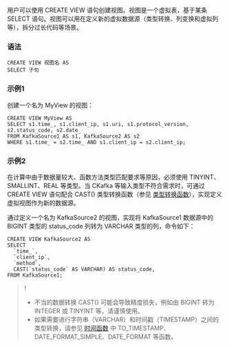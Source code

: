 用户可以使用 CREATE VIEW 语句创建视图。视图是一个虚拟表，基于某条 SELECT 语句。视图可以用在定义新的虚拟数据源（类型转换、列变换和虚拟列等），拆分过长代码等场景。

### 语法
```
CREATE VIEW 视图名 AS
SELECT 子句
```

### 示例1
创建一个名为 MyView 的视图：
```
CREATE VIEW MyView AS
SELECT s1.time_, s1.client_ip, s1.uri, s1.protocol_version, s2.status_code, s2.date_
FROM KafkaSource1 AS s1, KafkaSource2 AS s2
WHERE s1.time_ = s2.time_ AND s1.client_ip = s2.client_ip;
```

### 示例2
在计算中由于数据量较大、函数方法类型匹配要求等原因，必须使用 TINYINT、SMALLINT、REAL 等类型。当 CKafka 等输入类型不符合需求时，可通过 CREATE VIEW 语句配合 CAST() 类型转换函数（参见 [类型转换函数](/document/product/849/18079)），实现定义虚拟视图作为新的数据源。

通过定义一个名为 KafkaSource2 的视图，实现将 KafkaSource1 数据源中的 BIGINT 类型的 status_code 列转为 VARCHAR 类型的列，命令如下：
```
CREATE VIEW KafkaSource2 AS 
SELECT 
  `time_`,
  `client_ip`,
  `method`,
  CAST(`status_code` AS VARCHAR) AS status_code,
FROM KafkaSource1;
```
> !
> - 不当的数据转换 CAST() 可能会导致精度损失，例如由 BIGINT 转为 INTEGER 或 TINYINT 等，请谨慎使用。
> - 如果需要进行字符串（VARCHAR）和时间戳（TIMESTAMP）之间的类型转换，请参见 [时间函数](/document/product/849/18075) 中 TO_TIMESTAMP、DATE_FORMAT_SIMPLE、DATE_FORMAT 等函数。
